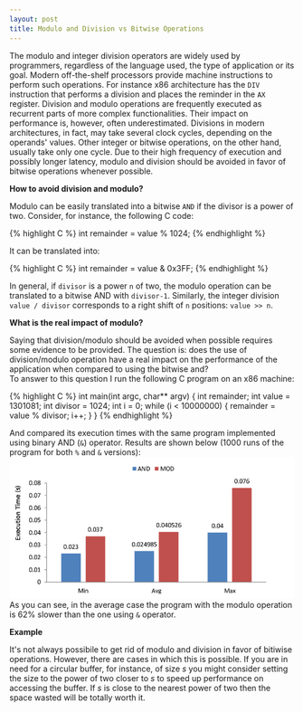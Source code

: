 ```yaml
---
layout: post
title: Modulo and Division vs Bitwise Operations
---
```


The modulo and integer division operators are widely used by 
programmers, regardless of the language used, 
the type of application or its goal. 
Modern off-the-shelf processors provide 
machine instructions to perform such operations. 
For instance x86 architecture has the `DIV` 
instruction that performs a division and places the reminder in the `AX` register. 
Division and modulo operations are frequently executed as 
recurrent parts of more complex functionalities. 
Their impact on performance is, however, often underestimated. 
Divisions in modern architectures, in fact, 
may take several clock cycles, depending on the operands' values. 
Other integer or bitwise operations, on the other hand, usually 
take only one cycle.
Due to their high frequency of execution and possibly longer latency, 
modulo and division should be avoided in favor of bitwise 
operations whenever possible.

**How to avoid division and modulo?**

Modulo can be easily translated into a bitwise `AND` if 
the divisor is a power of two. Consider, for instance, 
the following C code:

{% highlight C %}
int remainder = value % 1024;
{% endhighlight %}

It can be translated into:

{% highlight C %}
int remainder = value & 0x3FF;
{% endhighlight %}

In general, if `divisor` is a power 
`n` of two, the modulo operation can be translated to 
a bitwise AND with `divisor-1`. Similarly, 
the integer division `value / divisor` corresponds to 
a right shift of `n` positions: `value >> n`.

**What is the real impact of modulo?**

Saying that division/modulo should be avoided when possible 
requires some evidence to be provided. 
The question is: does the use of division/modulo 
operation have a real impact on the 
performance of the application when compared to 
using the bitwise and?  
To answer to this question I run the following C program on an x86 machine:

{% highlight C %}
int main(int argc, char** argv) {
  int remainder;
  int value = 1301081;
  int divisor = 1024;
  int i = 0;
  while (i < 10000000) {
    remainder = value % divisor;
    i++;
  }
}
{% endhighlight %}

And compared its execution times with the same program 
implemented using binary AND (`&`) operator.
Results are shown below (1000 runs of the program 
for both `%` and `&` versions):
![alt text](/public/images/MODvsANDresults.png "Comparison of modulo and bitwise AND")
As you can see, in the average case the program with 
the modulo operation is 62% slower than the one 
using `&` operator.

**Example**

It's not always possibile to get rid of modulo and division in favor of 
bitiwise operations. However, there are cases in which this 
is possible. If you are in need for a circular buffer, for 
instance, of size _s_ you might consider setting the 
size to the power of two closer to _s_ to speed up performance 
on accessing the buffer. 
If _s_ is close to the nearest power of two 
then the space wasted will be totally worth it.
